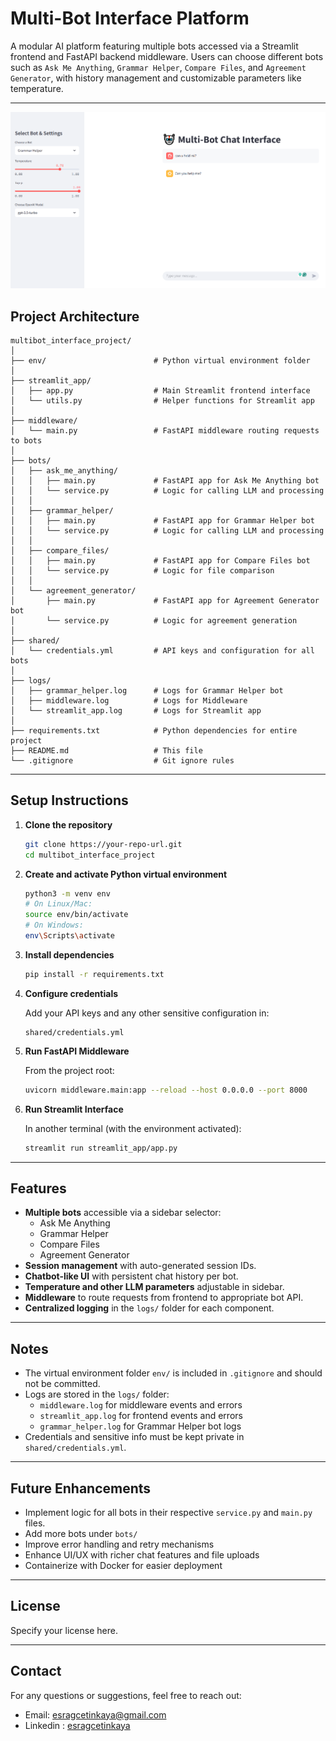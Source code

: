 # Multi-Bot Interface Platform

A modular AI platform featuring multiple bots accessed via a Streamlit frontend and FastAPI backend middleware. Users can choose different bots such as `Ask Me Anything`, `Grammar Helper`, `Compare Files`, and `Agreement Generator`, with history management and customizable parameters like temperature.

---
![alt text](data/image.png)
## Project Architecture

```
multibot_interface_project/
│
├── env/                        # Python virtual environment folder
│
├── streamlit_app/
│   ├── app.py                  # Main Streamlit frontend interface
│   └── utils.py                # Helper functions for Streamlit app
│
├── middleware/
│   └── main.py                 # FastAPI middleware routing requests to bots
│
├── bots/
│   ├── ask_me_anything/
│   │   ├── main.py             # FastAPI app for Ask Me Anything bot
│   │   └── service.py          # Logic for calling LLM and processing
│   │
│   ├── grammar_helper/
│   │   ├── main.py             # FastAPI app for Grammar Helper bot
│   │   └── service.py          # Logic for calling LLM and processing
│   │
│   ├── compare_files/
│   │   ├── main.py             # FastAPI app for Compare Files bot
│   │   └── service.py          # Logic for file comparison
│   │
│   └── agreement_generator/
│       ├── main.py             # FastAPI app for Agreement Generator bot
│       └── service.py          # Logic for agreement generation
│
├── shared/
│   └── credentials.yml         # API keys and configuration for all bots
│
├── logs/
│   ├── grammar_helper.log      # Logs for Grammar Helper bot
│   ├── middleware.log          # Logs for Middleware
│   └── streamlit_app.log       # Logs for Streamlit app
│
├── requirements.txt            # Python dependencies for entire project
├── README.md                   # This file
└── .gitignore                  # Git ignore rules
```

---

## Setup Instructions

1. **Clone the repository**

   ```bash
   git clone https://your-repo-url.git
   cd multibot_interface_project
   ```

2. **Create and activate Python virtual environment**

   ```bash
   python3 -m venv env
   # On Linux/Mac:
   source env/bin/activate
   # On Windows:
   env\Scripts\activate
   ```

3. **Install dependencies**

   ```bash
   pip install -r requirements.txt
   ```

4. **Configure credentials**

   Add your API keys and any other sensitive configuration in:

   ```
   shared/credentials.yml
   ```

5. **Run FastAPI Middleware**

   From the project root:

   ```bash
   uvicorn middleware.main:app --reload --host 0.0.0.0 --port 8000
   ```

6. **Run Streamlit Interface**

   In another terminal (with the environment activated):

   ```bash
   streamlit run streamlit_app/app.py
   ```

---

## Features

- **Multiple bots** accessible via a sidebar selector:
  - Ask Me Anything
  - Grammar Helper
  - Compare Files
  - Agreement Generator
- **Session management** with auto-generated session IDs.
- **Chatbot-like UI** with persistent chat history per bot.
- **Temperature and other LLM parameters** adjustable in sidebar.
- **Middleware** to route requests from frontend to appropriate bot API.
- **Centralized logging** in the `logs/` folder for each component.

---

## Notes

- The virtual environment folder `env/` is included in `.gitignore` and should not be committed.
- Logs are stored in the `logs/` folder:
  - `middleware.log` for middleware events and errors
  - `streamlit_app.log` for frontend events and errors
  - `grammar_helper.log` for Grammar Helper bot logs
- Credentials and sensitive info must be kept private in `shared/credentials.yml`.

---

## Future Enhancements

- Implement logic for all bots in their respective `service.py` and `main.py` files.
- Add more bots under `bots/`
- Improve error handling and retry mechanisms
- Enhance UI/UX with richer chat features and file uploads
- Containerize with Docker for easier deployment

---

## License

Specify your license here.

---

## Contact

For any questions or suggestions, feel free to reach out:

  - Email: esragcetinkaya@gmail.com
  - Linkedin : [esragcetinkaya](https://www.linkedin.com/in/esra-gul-cetinkaya/?locale=en_US)
